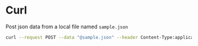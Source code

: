 # Curl

Post json data from a local file named `sample.json`
```bash
curl --request POST --data "@sample.json" --header Content-Type:application/json http://localhost:8080/neworder
```